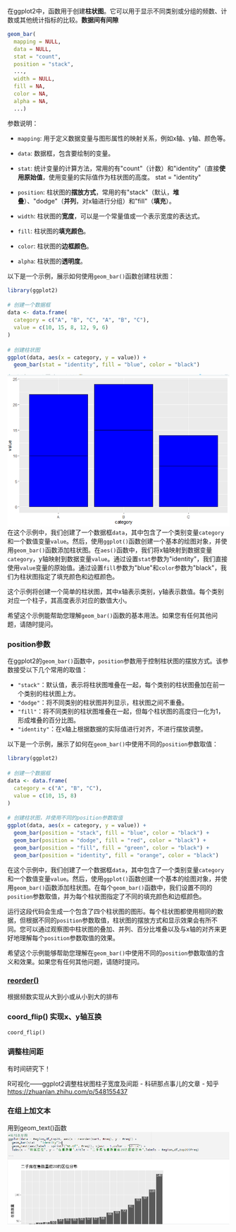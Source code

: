 在ggplot2中，函数用于创建**柱状图**。它可以用于显示不同类别或分组的频数、计数或其他统计指标的比较。**数据间有间隙**
```R
geom_bar(
  mapping = NULL,
  data = NULL,
  stat = "count",
  position = "stack",
  ...,
  width = NULL,
  fill = NA,
  color = NA,
  alpha = NA,
  ...)
```

参数说明：

- `mapping`: 用于定义数据变量与图形属性的映射关系，例如x轴、y轴、颜色等。

- `data`: 数据框，包含要绘制的变量。

- `stat`: 统计变量的计算方法，常用的有"count"（计数）和"identity"（直接**使用原始值**，使用变量的实际值作为柱状图的高度。
stat = "identity"

- `position`: 柱状图的**摆放方式**，常用的有"stack"（默认，**堆叠**）、"dodge"（**并列**，对x轴进行分组）和"fill"（**填充**）。

- `width`: 柱状图的**宽度**，可以是一个常量值或一个表示宽度的表达式。

- `fill`: 柱状图的**填充颜色**。

- `color`: 柱状图的**边框颜色**。

- `alpha`: 柱状图的**透明度**。

以下是一个示例，展示如何使用`geom_bar()`函数创建柱状图：

```R
library(ggplot2)

# 创建一个数据框
data <- data.frame(
  category = c("A", "B", "C", "A", "B", "C"),
  value = c(10, 15, 8, 12, 9, 6)
)

# 创建柱状图
ggplot(data, aes(x = category, y = value)) +
  geom_bar(stat = "identity", fill = "blue", color = "black")
```
![Pasted image 20230918200713](attachments/Pasted%20image%2020230918200713.png)
在这个示例中，我们创建了一个数据框`data`，其中包含了一个类别变量`category`和一个数值变量`value`。然后，使用`ggplot()`函数创建一个基本的绘图对象，并使用`geom_bar()`函数添加柱状图。在`aes()`函数中，我们将x轴映射到数据变量`category`，y轴映射到数据变量`value`。通过设置`stat`参数为"identity"，我们直接使用`value`变量的原始值。通过设置`fill`参数为"blue"和`color`参数为"black"，我们为柱状图指定了填充颜色和边框颜色。

这个示例将创建一个简单的柱状图，其中x轴表示类别，y轴表示数值。每个类别对应一个柱子，其高度表示对应的数值大小。

希望这个示例能帮助您理解`geom_bar()`函数的基本用法。如果您有任何其他问题，请随时提问。

### position参数
在ggplot2的`geom_bar()`函数中，`position`参数用于控制柱状图的摆放方式。该参数接受以下几个常用的取值：

- `"stack"`：默认值，表示将柱状图堆叠在一起，每个类别的柱状图叠加在前一个类别的柱状图上方。
- `"dodge"`：将不同类别的柱状图并列显示，柱状图之间不重叠。
- `"fill"`：将不同类别的柱状图堆叠在一起，但每个柱状图的高度归一化为1，形成堆叠的百分比图。
- `"identity"`：在x轴上根据数据的实际值进行对齐，不进行摆放调整。

以下是一个示例，展示了如何在`geom_bar()`中使用不同的`position`参数取值：

```R
library(ggplot2)

# 创建一个数据框
data <- data.frame(
  category = c("A", "B", "C"),
  value = c(10, 15, 8)
)

# 创建柱状图，并使用不同的position参数取值
ggplot(data, aes(x = category, y = value)) +
  geom_bar(position = "stack", fill = "blue", color = "black") +
  geom_bar(position = "dodge", fill = "red", color = "black") +
  geom_bar(position = "fill", fill = "green", color = "black") +
  geom_bar(position = "identity", fill = "orange", color = "black")
```

在这个示例中，我们创建了一个数据框`data`，其中包含了一个类别变量`category`和一个数值变量`value`。然后，使用`ggplot()`函数创建一个基本的绘图对象，并使用`geom_bar()`函数添加柱状图。在每个`geom_bar()`函数中，我们设置不同的`position`参数取值，并为每个柱状图指定了不同的填充颜色和边框颜色。

运行这段代码会生成一个包含了四个柱状图的图形。每个柱状图都使用相同的数据，但根据不同的`position`参数取值，柱状图的摆放方式和显示效果会有所不同。您可以通过观察图中柱状图的叠加、并列、百分比堆叠以及与x轴的对齐来更好地理解每个`position`参数取值的效果。

希望这个示例能够帮助您理解在`geom_bar()`中使用不同的`position`参数取值的含义和效果。如果您有任何其他问题，请随时提问。

### [reorder()](../base-content/reorder().md)
根据频数实现从大到小或从小到大的排布

###  coord_flip() 实现x、y轴互换
```text
coord_flip() 
```


### 调整柱间距
有时间研究下！

R可视化——ggplot2调整柱状图柱子宽度及间距 - 科研那点事儿的文章 - 知乎 https://zhuanlan.zhihu.com/p/548155437

### 在组上加文本
用到geom_text()函数
![43ddad84b875fa36d68452c27dfbefc](attachments/43ddad84b875fa36d68452c27dfbefc.png)